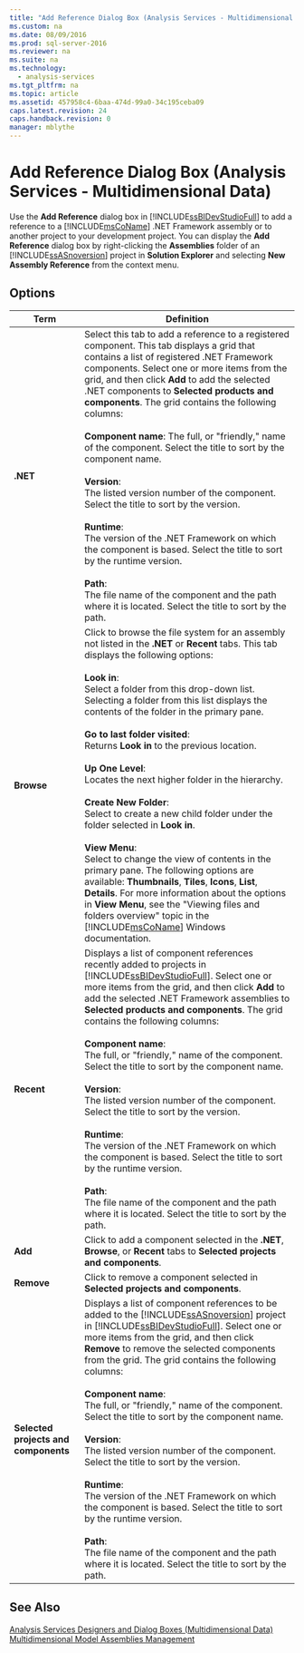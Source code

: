 ```yaml
---
title: "Add Reference Dialog Box (Analysis Services - Multidimensional Data)"
ms.custom: na
ms.date: 08/09/2016
ms.prod: sql-server-2016
ms.reviewer: na
ms.suite: na
ms.technology: 
  - analysis-services
ms.tgt_pltfrm: na
ms.topic: article
ms.assetid: 457958c4-6baa-474d-99a0-34c195ceba09
caps.latest.revision: 24
caps.handback.revision: 0
manager: mblythe
---
```

# Add Reference Dialog Box (Analysis Services - Multidimensional Data)
Use the **Add Reference** dialog box in [!INCLUDE[ssBIDevStudioFull](../../Topics/TopicNameContainA/tokens/ssBIDevStudioFull_md.md)] to add a reference to a [!INCLUDE[msCoName](../../Topics/TopicNameContainA/tokens/msCoName_md.md)] .NET Framework assembly or to another project to your development project. You can display the **Add Reference** dialog box by right-clicking the **Assemblies** folder of an [!INCLUDE[ssASnoversion](../../Topics/TopicNameContainA/tokens/ssASnoversion_md.md)] project in **Solution Explorer** and selecting **New Assembly Reference** from the context menu.  
  
## Options  
  
|Term|Definition|  
|----------|----------------|  
|**.NET**|Select this tab to add a reference to a registered component. This tab displays a grid that contains a list of registered .NET Framework components. Select one or more items from the grid, and then click **Add** to add the selected .NET components to **Selected products and components**. The grid contains the following columns:<br /><br /> **Component name**: The full, or "friendly," name of the component. Select the title to sort by the component name.<br /><br /> **Version**:<br />                      The listed version number of the component. Select the title to sort by the version.<br /><br /> **Runtime**:<br />                      The version of the .NET Framework on which the component is based. Select the title to sort by the runtime version.<br /><br /> **Path**:<br />                      The file name of the component and the path where it is located. Select the title to sort by the path.|  
|**Browse**|Click to browse the file system for an assembly not listed in the **.NET** or **Recent** tabs. This tab displays the following options:<br /><br /> **Look in**:<br />                      Select a folder from this drop-down list. Selecting a folder from this list displays the contents of the folder in the primary pane.<br /><br /> **Go to last folder visited**:<br />                      Returns **Look in** to the previous location.<br /><br /> **Up One Level**:<br />                      Locates the next higher folder in the hierarchy.<br /><br /> **Create New Folder**:<br />                      Select to create a new child folder under the folder selected in **Look in**.<br /><br /> **View Menu**:<br />                      Select to change the view of contents in the primary pane. The following options are available: **Thumbnails**, **Tiles**, **Icons**, **List**, **Details**. For more information about the options in **View Menu**, see the "Viewing files and folders overview" topic in the [!INCLUDE[msCoName](../../Topics/TopicNameContainA/tokens/msCoName_md.md)] Windows documentation.|  
|**Recent**|Displays a list of component references recently added to projects in [!INCLUDE[ssBIDevStudioFull](../../Topics/TopicNameContainA/tokens/ssBIDevStudioFull_md.md)]. Select one or more items from the grid, and then click **Add** to add the selected .NET Framework assemblies to **Selected products and components**. The grid contains the following columns:<br /><br /> **Component name**:<br />                      The full, or "friendly," name of the component. Select the title to sort by the component name.<br /><br /> **Version**:<br />                      The listed version number of the component. Select the title to sort by the version.<br /><br /> **Runtime**:<br />                      The version of the .NET Framework on which the component is based. Select the title to sort by the runtime version.<br /><br /> **Path**:<br />                      The file name of the component and the path where it is located. Select the title to sort by the path.|  
|**Add**|Click to add a component selected in the **.NET**, **Browse**, or **Recent** tabs to **Selected projects and components**.|  
|**Remove**|Click to remove a component selected in **Selected projects and components**.|  
|**Selected projects and components**|Displays a list of component references to be added to the [!INCLUDE[ssASnoversion](../../Topics/TopicNameContainA/tokens/ssASnoversion_md.md)] project in [!INCLUDE[ssBIDevStudioFull](../../Topics/TopicNameContainA/tokens/ssBIDevStudioFull_md.md)]. Select one or more items from the grid, and then click **Remove** to remove the selected components from the grid. The grid contains the following columns:<br /><br /> **Component name**:<br />                      The full, or "friendly," name of the component. Select the title to sort by the component name.<br /><br /> **Version**:<br />                      The listed version number of the component. Select the title to sort by the version.<br /><br /> **Runtime**:<br />                      The version of the .NET Framework on which the component is based. Select the title to sort by the runtime version.<br /><br /> **Path**:<br />                      The file name of the component and the path where it is located. Select the title to sort by the path.|  
  
## See Also  
 [Analysis Services Designers and Dialog Boxes (Multidimensional Data)](../../Topics/TopicNameNotContainA/Analysis-Services-Designers-and-Dialog-Boxes--Multidimensional-Data-.md)   
 [Multidimensional Model Assemblies Management](../../Topics/TopicNameNotContainA/Multidimensional-Model-Assemblies-Management.md)